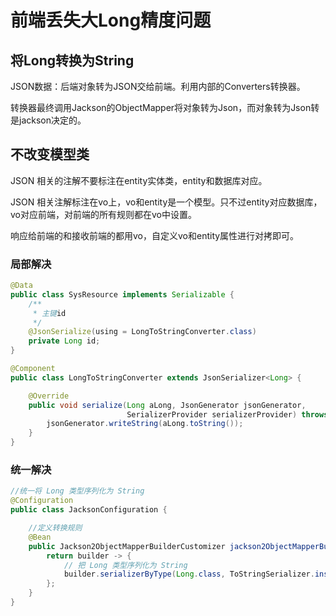 # 前端丢失大Long精度问题

## 将Long转换为String

JSON数据：后端对象转为JSON交给前端。利用内部的Converters转换器。

转换器最终调用Jackson的ObjectMapper将对象转为Json，而对象转为Json转是jackson决定的。

## 不改变模型类

JSON 相关的注解不要标注在entity实体类，entity和数据库对应。

JSON 相关注解标注在vo上，vo和entity是一个模型。只不过entity对应数据库，vo对应前端，对前端的所有规则都在vo中设置。

响应给前端的和接收前端的都用vo，自定义vo和entity属性进行对拷即可。

### 局部解决

```java
@Data
public class SysResource implements Serializable {
    /**
     * 主键id
     */
    @JsonSerialize(using = LongToStringConverter.class)
    private Long id;
}
```

```java
@Component
public class LongToStringConverter extends JsonSerializer<Long> {

    @Override
    public void serialize(Long aLong, JsonGenerator jsonGenerator,
                          SerializerProvider serializerProvider) throws IOException {
        jsonGenerator.writeString(aLong.toString());
    }
}
```

### 统一解决

```java
//统一将 Long 类型序列化为 String
@Configuration
public class JacksonConfiguration {

   	//定义转换规则
    @Bean
    public Jackson2ObjectMapperBuilderCustomizer jackson2ObjectMapperBuilderCustomizer() {
        return builder -> {
            // 把 Long 类型序列化为 String
            builder.serializerByType(Long.class, ToStringSerializer.instance);
        };
    }
}
```
